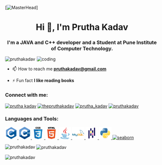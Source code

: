 [![MasterHead](https://png.pngtree.com/background/20210709/original/pngtree-full-aesthetic-nebula-starry-sky-banner-background-picture-image_916071.jpg)]
<h1 align="center">Hi 👋, I'm Prutha Kadav</h1>
<h3 align="center">I'm a JAVA and C++ developer and a Student at Pune Institute of Computer Technology.</h3>
<img align="right" alt="coding" width="400" src="https://cdn.vectorstock.com/i/preview-1x/21/83/girl-programmer-is-studying-programming-languages-vector-40422183.jpg">

<p align="left"> <img src="https://komarev.com/ghpvc/?username=pruthakadav&label=Profile%20views&color=0e75b6&style=flat" alt="pruthakadav" /> </p>

- 📫 How to reach me **pruthakadav@gmail.com**

- ⚡ Fun fact **I like reading books**

<h3 align="left">Connect with me:</h3>
<p align="left">
<a href="https://linkedin.com/in/prutha kadav" target="blank"><img align="center" src="https://raw.githubusercontent.com/rahuldkjain/github-profile-readme-generator/master/src/images/icons/Social/linked-in-alt.svg" alt="prutha kadav" height="30" width="40" /></a>
<a href="https://instagram.com/thepruthakadav" target="blank"><img align="center" src="https://raw.githubusercontent.com/rahuldkjain/github-profile-readme-generator/master/src/images/icons/Social/instagram.svg" alt="thepruthakadav" height="30" width="40" /></a>
<a href="https://www.codechef.com/users/prutha_kadav" target="blank"><img align="center" src="https://cdn.jsdelivr.net/npm/simple-icons@3.1.0/icons/codechef.svg" alt="prutha_kadav" height="30" width="40" /></a>
<a href="https://www.hackerrank.com/pruthakadav" target="blank"><img align="center" src="https://raw.githubusercontent.com/rahuldkjain/github-profile-readme-generator/master/src/images/icons/Social/hackerrank.svg" alt="pruthakadav" height="30" width="40" /></a>
</p>

<h3 align="left">Languages and Tools:</h3>
<p align="left"> <a href="https://www.cprogramming.com/" target="_blank" rel="noreferrer"> <img src="https://raw.githubusercontent.com/devicons/devicon/master/icons/c/c-original.svg" alt="c" width="40" height="40"/> </a> <a href="https://www.w3schools.com/cpp/" target="_blank" rel="noreferrer"> <img src="https://raw.githubusercontent.com/devicons/devicon/master/icons/cplusplus/cplusplus-original.svg" alt="cplusplus" width="40" height="40"/> </a> <a href="https://www.w3schools.com/css/" target="_blank" rel="noreferrer"> <img src="https://raw.githubusercontent.com/devicons/devicon/master/icons/css3/css3-original-wordmark.svg" alt="css3" width="40" height="40"/> </a> <a href="https://www.w3.org/html/" target="_blank" rel="noreferrer"> <img src="https://raw.githubusercontent.com/devicons/devicon/master/icons/html5/html5-original-wordmark.svg" alt="html5" width="40" height="40"/> </a> <a href="https://www.java.com" target="_blank" rel="noreferrer"> <img src="https://raw.githubusercontent.com/devicons/devicon/master/icons/java/java-original.svg" alt="java" width="40" height="40"/> </a> <a href="https://www.mysql.com/" target="_blank" rel="noreferrer"> <img src="https://raw.githubusercontent.com/devicons/devicon/master/icons/mysql/mysql-original-wordmark.svg" alt="mysql" width="40" height="40"/> </a> <a href="https://pandas.pydata.org/" target="_blank" rel="noreferrer"> <img src="https://raw.githubusercontent.com/devicons/devicon/2ae2a900d2f041da66e950e4d48052658d850630/icons/pandas/pandas-original.svg" alt="pandas" width="40" height="40"/> </a> <a href="https://www.python.org" target="_blank" rel="noreferrer"> <img src="https://raw.githubusercontent.com/devicons/devicon/master/icons/python/python-original.svg" alt="python" width="40" height="40"/> </a> <a href="https://seaborn.pydata.org/" target="_blank" rel="noreferrer"> <img src="https://seaborn.pydata.org/_images/logo-mark-lightbg.svg" alt="seaborn" width="40" height="40"/> </a> </p>

<p><img align="left" src="https://github-readme-stats.vercel.app/api/top-langs?username=pruthakadav&show_icons=true&locale=en&layout=compact" alt="pruthakadav" /></p>

<p>&nbsp;<img align="center" src="https://github-readme-stats.vercel.app/api?username=pruthakadav&show_icons=true&locale=en" alt="pruthakadav" /></p>

<p><img align="center" src="https://github-readme-streak-stats.herokuapp.com/?user=pruthakadav&" alt="pruthakadav" /></p>
